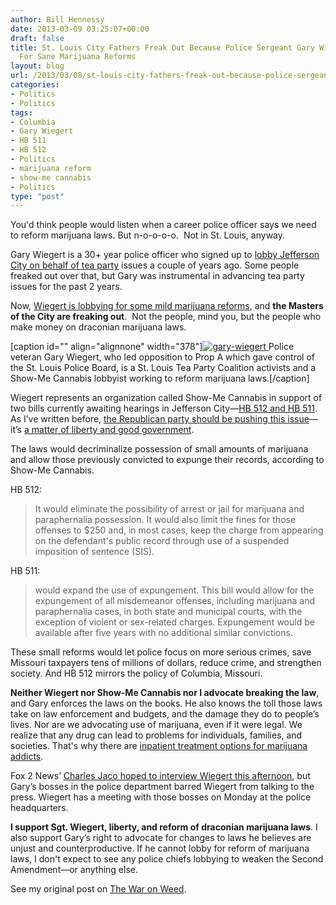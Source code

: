 ```yaml
---
author: Bill Hennessy
date: 2013-03-09 03:25:07+00:00
draft: false
title: St. Louis City Fathers Freak Out Because Police Sergeant Gary Wiegert Lobbies
  For Sane Marijuana Reforms
layout: blog
url: /2013/03/08/st-louis-city-fathers-freak-out-because-police-sergeant-gary-wiegert-lobbies-for-sane-marijuana-reforms/
categories:
- Politics
- Politics
tags:
- Columbia
- Gary Wiegert
- HB 511
- HB 512
- Politics
- marijuana reform
- show-me cannabis
- Politics
type: "post"
---
```


You'd think people would listen when a career police officer says we need to reform marijuana laws. But n-o-o-o-o.  Not in St. Louis, anyway.

Gary Wiegert is a 30+ year police officer who signed up to [lobby Jefferson City on behalf of tea party](https://hennessysview.com/2011/03/27/does-the-tea-party-need-a-lobbyist/) issues a couple of years ago. Some people freaked out over that, but Gary was instrumental in advancing tea party issues for the past 2 years.

Now, [Wiegert is lobbying for some mild marijuana reforms](https://www.stltoday.com/news/local/columns/bill-mcclellan/bill-mcclellan-ready-to-roll-a-joint-so-i-can/article_527612ec-e681-5db3-9d66-30d8fbd67e87.html), and **the Masters of the City are freaking out**.  Not the people, mind you, but the people who make money on draconian marijuana laws.

[caption id="" align="alignnone" width="378"][![gary-wiegert](https://hennessysview.com/wp-content/uploads/2013/03/gary-wiegert_thumb.jpg)
](https://hennessysview.com/wp-content/uploads/2013/03/gary-wiegert.jpg) Police veteran Gary Wiegert, who led opposition to Prop A which gave control of the St. Louis Police Board, is a St. Louis Tea Party Coalition activists and a Show-Me Cannabis lobbyist working to reform marijuana laws.[/caption]

Wiegert represents an organization called Show-Me Cannabis in support of two bills currently awaiting hearings in Jefferson City—[HB 512 and HB 511](https://legalize.nationalcannabiscoalition.com/page/speakout/support-decriminalization-and-expungement-in-missouri-). As I’ve written before, [the Republican party should be pushing this issue](https://hennessysview.com/2013/02/27/weednesday-post-why-the-gop-needs-to-champion-marijuana-law-reform/)—it’s [a matter of liberty and good government](https://hennessysview.com/2013/01/01/its-time-to-end-war-on-weed/).

The laws would decriminalize possession of small amounts of marijuana and allow those previously convicted to expunge their records, according to Show-Me Cannabis.

HB 512:



> It would eliminate the possibility of arrest or jail for marijuana and paraphernalia possession. It would also limit the fines for those offenses to $250 and, in most cases, keep the charge from appearing on the defendant's public record through use of a suspended imposition of sentence (SIS).



HB 511:



> would expand the use of expungement. This bill would allow for the expungement of all misdemeanor offenses, including marijuana and paraphernalia cases, in both state and municipal courts, with the exception of violent or sex-related charges. Expungement would be available after five years with no additional similar convictions.



These small reforms would let police focus on more serious crimes, save Missouri taxpayers tens of millions of dollars, reduce crime, and strengthen society. And HB 512 mirrors the policy of Columbia, Missouri.

**Neither Wiegert nor Show-Me Cannabis nor I advocate breaking the law**, and Gary enforces the laws on the books. He also knows the toll those laws take on law enforcement and budgets, and the damage they do to people’s lives. Nor are we advocating use of marijuana, even if it were legal. We realize that any drug can lead to problems for individuals, families, and societies. That's why there are [inpatient treatment options for marijuana addicts](https://www.drugtreatment.com/topics/choose-a-top-inpatient-marijuana-treatment-rehab/).

Fox 2 News’ [Charles Jaco hoped to interview Wiegert this afternoon](https://fox2now.com/2013/03/08/st-louis-officer-lobbying-to-legalize-marijuana-lands-in-hot-water/), but Gary’s bosses in the police department barred Wiegert from talking to the press. Wiegert has a meeting with those bosses on Monday at the police headquarters.

**I support Sgt. Wiegert, liberty, and reform of draconian marijuana laws**. I also support Gary’s right to advocate for changes to laws he believes are unjust and counterproductive. If he cannot lobby for reform of marijuana laws, I don't expect to see any police chiefs lobbying to weaken the Second Amendment—or anything else.

See my original post on [The War on Weed](https://hennessysview.com/2013/01/01/its-time-to-end-war-on-weed/).


